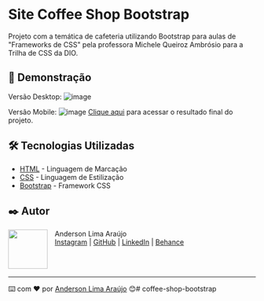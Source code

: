 # Site Coffee Shop Bootstrap

Projeto com a temática de cafeteria utilizando Bootstrap para aulas de "Frameworks de CSS" pela professora Michele Queiroz Ambrósio para a Trilha de CSS da DIO.

## 🚀 Demonstração

Versão Desktop:
![image](assets/images/final-project-capture-desktop.png)

Versão Mobile:
![image](assets/images/final-project-capture-mobile.png)
[Clique aqui](https://andersonbhbr.github.io/coffee-shop-bootstrap/) para acessar o resultado final do projeto.

## 🛠️ Tecnologias Utilizadas

* [HTML](https://www.w3.org/html/) - Linguagem de Marcação
* [CSS](https://www.w3.org/Style/CSS/) - Linguagem de Estilização
* [Bootstrap](https://getbootstrap.com/) - Framework CSS

## ✒️ Autor
<p>
    <img align=left margin=10 width=80 src="https://avatars.githubusercontent.com/u/7528140?v=4"/>
    <p>&nbsp&nbsp&nbspAnderson Lima Araújo<br>
    &nbsp&nbsp&nbsp<a href="http://instagram.com/andersonbhbr">Instagram</a>&nbsp;|&nbsp;<a href="https://github.com/AndersonBHBR">GitHub</a>&nbsp;|&nbsp;<a href="https://www.linkedin.com/in/anderson-araujo-pcd/">LinkedIn</a>&nbsp;|&nbsp;<a href="https://www.behance.net/andersonbhbr">Behance</a></p>
</p>
<br/><br/>
<p>

---
⌨️ com ❤️ por [Anderson Lima Araújo](https://github.com/AndersonBHBR) 😊#   c o f f e e - s h o p - b o o t s t r a p 
 
 
